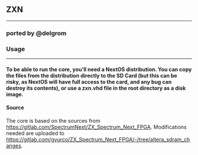 ## ZXN 
---------

### ported by @delgrom

### Usage
----------

#### To be able to run the core, you'll need a NextOS distribution. You can copy the files from the distribution directly to the SD Card (but this can be risky, as NextOS will have full access to the card, and any bug can destroy its contents), or use a zxn.vhd file in the root directory as a disk image.

#### Source

The core is based on the sources from https://gitlab.com/SpectrumNext/ZX_Spectrum_Next_FPGA. Modifications needed are uploaded to https://gitlab.com/gyurco/ZX_Spectrum_Next_FPGA/-/tree/altera_sdram_changes.
